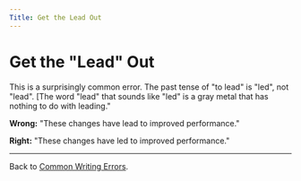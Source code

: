 ```yaml
---
Title: Get the Lead Out
---
```

# Get the "Lead" Out

This is a surprisingly common error. The past tense of "to lead" is "led", not "lead". [The word "lead" that sounds like "led" is a gray metal that has nothing to do with leading."

**Wrong:** "These changes have lead to improved performance."

**Right:** "These changes have led to improved performance."

---

Back to [Common Writing Errors](/wiki/howtos/commonwritingerrors/).
